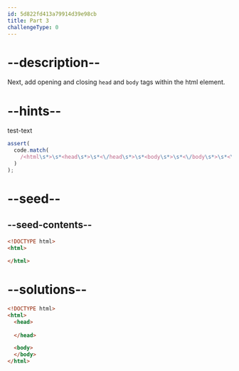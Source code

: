 ```yaml
---
id: 5d822fd413a79914d39e98cb
title: Part 3
challengeType: 0
---
```


# --description--

Next, add opening and closing `head` and `body` tags within the html element.

# --hints--

test-text

```js
assert(
  code.match(
    /<html\s*>\s*<head\s*>\s*<\/head\s*>\s*<body\s*>\s*<\/body\s*>\s*<\/html\s*>/gi
  )
);
```

# --seed--

## --seed-contents--

```html
<!DOCTYPE html>
<html>
  
</html>
```

# --solutions--

```html
<!DOCTYPE html>
<html>    
  <head>
    
  </head>

  <body>
  </body>
</html>
```
